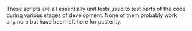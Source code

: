These scripts are all essentially unit tests used to test parts of the code during various stages of development. None of them probably work anymore but have been left here for posterity.

